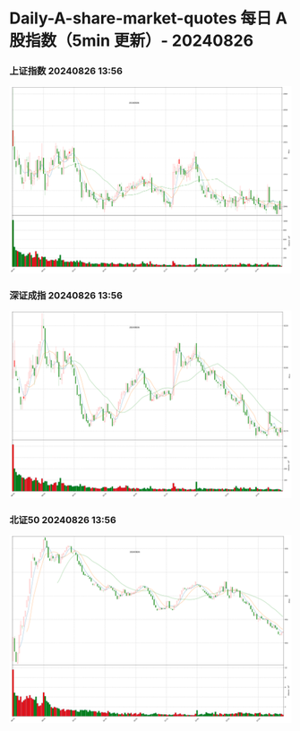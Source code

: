 
# Daily-A-share-market-quotes 每日 A 股指数（5min 更新）- 20240826

### 上证指数 20240826 13:56
![](./fig/2024/8/20240826-sh000001.png)

### 深证成指 20240826 13:56
![](./fig/2024/8/20240826-sz399001.png)

### 北证50 20240826 13:56
![](./fig/2024/8/20240826-bj899050.png)
